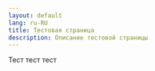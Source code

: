 ```yaml
---
layout: default
lang: ru-RU
title: Тестовая страница
description: Описание тестовой страницы
---
```


Тест тест тест
